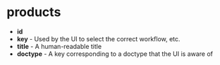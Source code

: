 # products

- **id**
- **key** - Used by the UI to select the correct workflow, etc.
- **title** - A human-readable title
- **doctype** - A key corresponding to a doctype that the UI is aware of